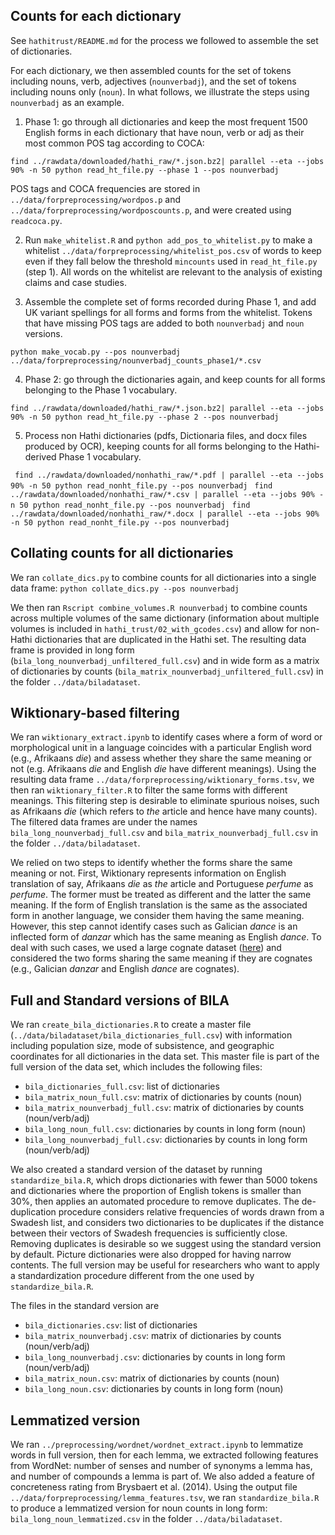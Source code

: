 ## Counts for each dictionary

See `hathitrust/README.md` for the process we followed to assemble the set of dictionaries.

For each dictionary, we then assembled counts for the set of tokens including nouns, verb, adjectives (`nounverbadj`), and the set of tokens including nouns only (`noun`). In what follows, we illustrate the steps using `nounverbadj` as an example. 

1. Phase 1: go through all dictionaries and keep the most frequent 1500 English forms in each dictionary that have noun, verb or adj as their most common POS tag according to COCA:

`find ../rawdata/downloaded/hathi_raw/*.json.bz2| parallel --eta --jobs 90% -n 50 python read_ht_file.py --phase 1 --pos nounverbadj`

POS tags and COCA frequencies are stored in `../data/forpreprocessing/wordpos.p` and `../data/forpreprocessing/wordposcounts.p`, and were created using `readcoca.py`.

2. Run `make_whitelist.R` and `python add_pos_to_whitelist.py` to make a whitelist `../data/forpreprocessing/whitelist_pos.csv` of words to keep even if they fall below the threshold `mincounts` used in `read_ht_file.py` (step 1). All words on the whitelist are relevant to the analysis of existing claims and case studies. 

3. Assemble the complete set of forms recorded during Phase 1, and add UK variant spellings for all forms and forms from the whitelist. Tokens that have missing POS tags are added to both `nounverbadj` and `noun` versions.

`python make_vocab.py --pos nounverbadj ../data/forpreprocessing/nounverbadj_counts_phase1/*.csv`

4. Phase 2: go through the dictionaries again, and keep counts for all forms belonging to the Phase 1 vocabulary. 

`find ../rawdata/downloaded/hathi_raw/*.json.bz2| parallel --eta --jobs 90% -n 50 python read_ht_file.py --phase 2 --pos nounverbadj`

5. Process non Hathi dictionaries (pdfs, Dictionaria files, and docx files produced by OCR), keeping counts for all forms belonging to the Hathi-derived Phase 1 vocabulary.

` find ../rawdata/downloaded/nonhathi_raw/*.pdf | parallel --eta --jobs 90% -n 50 python read_nonht_file.py --pos nounverbadj`
` find ../rawdata/downloaded/nonhathi_raw/*.csv | parallel --eta --jobs 90% -n 50 python read_nonht_file.py --pos nounverbadj`
` find ../rawdata/downloaded/nonhathi_raw/*.docx | parallel --eta --jobs 90% -n 50 python read_nonht_file.py --pos nounverbadj`


##  Collating counts for all dictionaries

We ran `collate_dics.py` to combine counts for all dictionaries into a single data frame: `python collate_dics.py --pos nounverbadj` 

We then ran `Rscript combine_volumes.R nounverbadj` to combine counts across multiple volumes of the same dictionary (information about multiple volumes is included in `hathi_trust/02_with_gcodes.csv`) and allow for non-Hathi dictionaries that are duplicated in the Hathi set. The resulting data frame is provided in long form (`bila_long_nounverbadj_unfiltered_full.csv`) and in wide form as a matrix of dictionaries by counts (`bila_matrix_nounverbadj_unfiltered_full.csv`) in the folder `../data/biladataset`.


## Wiktionary-based filtering

We ran `wiktionary_extract.ipynb` to identify cases where a form of word or morphological unit in a language coincides with a particular English word (e.g., Afrikaans *die*) and assess whether they share the same meaning or not (e.g. Afrikaans *die* and English *die* have different meanings). Using the resulting data frame `../data/forpreprocessing/wiktionary_forms.tsv`, we then ran `wiktionary_filter.R` to filter the same forms with different meanings. This filtering step is desirable to eliminate spurious noises, such as Afrikaans *die* (which refers to *the* article and hence have many counts). The filtered data frames are under the names `bila_long_nounverbadj_full.csv` and `bila_matrix_nounverbadj_full.csv` in the folder `../data/biladataset`.

We relied on two steps to identify whether the forms share the same meaning or not. First, Wiktionary represents information on English translation of say, Afrikaans *die* as *the* article and Portuguese *perfume* as *perfume*. The former must be treated as different and the latter the same meaning. If the form of English translation is the same as the associated form in another language, we consider them having the same meaning. However, this step cannot identify cases such as Galician *dance* is an inflected form of *danzar* which has the same meaning as English *dance*. To deal with such cases, we used a large cognate dataset ([here](https://github.com/kbatsuren/CogNet)) and considered the two forms sharing the same meaning if they are cognates (e.g., Galician *danzar* and English *dance* are cognates). 

## Full and Standard versions of BILA

We ran `create_bila_dictionaries.R` to create a master file (`../data/biladataset/bila_dictionaries_full.csv`) with information including population size, mode of subsistence, and geographic coordinates for all dictionaries in the data set. This master file is part of the full version of the data set, which includes the following files:

  * `bila_dictionaries_full.csv`: list of dictionaries
  * `bila_matrix_noun_full.csv`: matrix of dictionaries by counts (noun)
  * `bila_matrix_nounverbadj_full.csv`: matrix of dictionaries by counts (noun/verb/adj)
  * `bila_long_noun_full.csv`:  dictionaries by counts in long form (noun)
  * `bila_long_nounverbadj_full.csv`:  dictionaries by counts in long form (noun/verb/adj)
  
We also created a standard version of the dataset by running `standardize_bila.R`, which drops dictionaries with fewer than 5000 tokens and dictionaries where the proportion of English tokens is smaller than 30%, then applies an automated procedure to remove duplicates.  The de-duplication procedure considers relative frequencies of words drawn from a Swadesh list, and considers two dictionaries to be duplicates if the distance between their vectors of Swadesh frequencies is sufficiently close.  Removing duplicates is desirable so we suggest using the standard version by default. Picture dictionaries were also dropped for having narrow contents. The full version may be useful for researchers who want to apply a standardization procedure different from the one used by `standardize_bila.R`. 

The files in the standard version are

  * `bila_dictionaries.csv`: list of dictionaries
  * `bila_matrix_nounverbadj.csv`: matrix of dictionaries by counts (noun/verb/adj)
  * `bila_long_nounverbadj.csv`:  dictionaries by counts in long form (noun/verb/adj)
  * `bila_matrix_noun.csv`: matrix of dictionaries by counts (noun)
  * `bila_long_noun.csv`:  dictionaries by counts in long form (noun)

## Lemmatized version
 
We ran `../preprocessing/wordnet/wordnet_extract.ipynb` to lemmatize words in full version, then for each lemma, we extracted following features from WordNet: number of senses and number of synonyms a lemma has, and number of compounds a lemma is part of. We also added a feature of concreteness rating from Brysbaert et al. (2014). Using the output file `../data/forpreprocessing/lemma_features.tsv`, we ran `standardize_bila.R` to produce a lemmatized version for noun counts in long form: `bila_long_noun_lemmatized.csv` in the folder `../data/biladataset`.
 
 
